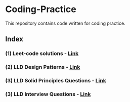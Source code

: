 # Coding-Practice
This repository contains code written for coding practice.

## Index

### (1) Leet-code solutions - [Link](src/leetcode)
### (2) LLD Design Patterns - [Link](src/lld/designPatterns)
### (3) LLD Solid Principles Questions - [Link](src/lld/solidPrinciples)
### (3) LLD Interview Questions - [Link](src/lld/interviewQuestions)